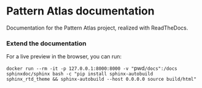 # Pattern Atlas documentation

Documentation for the Pattern Atlas project, realized with ReadTheDocs.

### Extend the documentation

For a live preview in the browser, you can run:

`docker run --rm -it -p 127.0.0.1:8000:8000 -v "`pwd`/docs":/docs sphinxdoc/sphinx bash -c "pip install sphinx-autobuild sphinx_rtd_theme && sphinx-autobuild --host 0.0.0.0 source build/html"`

